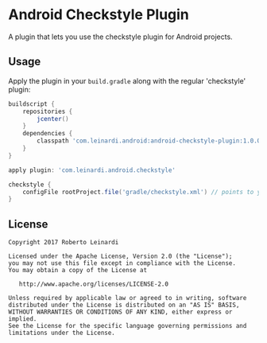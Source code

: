 Android Checkstyle Plugin
==================

A plugin that lets you use the checkstyle plugin for Android projects.


Usage
-----

Apply the plugin in your `build.gradle` along with the regular 'checkstyle' plugin:
```groovy
buildscript {
    repositories {
        jcenter()
    }
    dependencies {
        classpath 'com.leinardi.android:android-checkstyle-plugin:1.0.0'
    }
}

apply plugin: 'com.leinardi.android.checkstyle'

checkstyle {
    configFile rootProject.file('gradle/checkstyle.xml') // points to your checkstyle config
}
```





License
--------

    Copyright 2017 Roberto Leinardi

    Licensed under the Apache License, Version 2.0 (the "License");
    you may not use this file except in compliance with the License.
    You may obtain a copy of the License at

       http://www.apache.org/licenses/LICENSE-2.0

    Unless required by applicable law or agreed to in writing, software
    distributed under the License is distributed on an "AS IS" BASIS,
    WITHOUT WARRANTIES OR CONDITIONS OF ANY KIND, either express or implied.
    See the License for the specific language governing permissions and
    limitations under the License.
